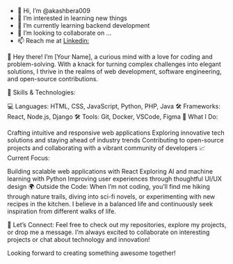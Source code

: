 - 👋 Hi, I’m @akashbera009
- 👀 I’m interested in learning new things
- 🌱 I’m currently learning backend development
- 💞️ I’m looking to collaborate on ...
- 📫 Reach me at <a href="https://www.linkedin.com/in/akash-bera-5a3009250/">Linkedin:</a>
<!---- 😄 Pronouns: ...
- ⚡ Fun fact: ...--->

<!---
akashbera009/akashbera009 is a ✨ special ✨ repository because its `README.md` (this file) appears on your GitHub profile.
You can click the Preview link to take a look at your changes.
--->
👋 Hey there! I’m [Your Name], a curious mind with a love for coding and problem-solving. With a knack for turning complex challenges into elegant solutions, I thrive in the realms of web development, software engineering, and open-source contributions.

🔧 Skills & Technologies:

💻 Languages: HTML, CSS, JavaScript, Python, PHP, Java
🛠️ Frameworks: React, Node.js, Django
🛠️ Tools: Git, Docker, VSCode, Figma
🚀 What I Do:

Crafting intuitive and responsive web applications
Exploring innovative tech solutions and staying ahead of industry trends
Contributing to open-source projects and collaborating with a vibrant community of developers
📈 Current Focus:

Building scalable web applications with React
Exploring AI and machine learning with Python
Improving user experiences through thoughtful UI/UX design
🌍 Outside the Code:
When I’m not coding, you’ll find me hiking through nature trails, diving into sci-fi novels, or experimenting with new recipes in the kitchen. I believe in a balanced life and continuously seek inspiration from different walks of life.

💬 Let’s Connect:
Feel free to check out my repositories, explore my projects, or drop me a message. I’m always excited to collaborate on interesting projects or chat about technology and innovation!

Looking forward to creating something awesome together!
